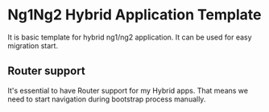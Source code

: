 # Ng1Ng2 Hybrid Application Template

It is basic template for hybrid ng1/ng2 application. It can be used for easy migration start.

## Router support

It's essential to have Router support for my Hybrid apps. That means we need to start navigation during bootstrap process manually.


